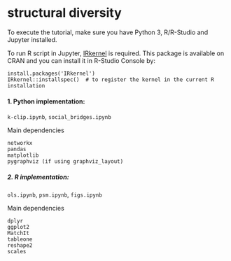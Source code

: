# structural diversity

To execute the tutorial, make sure you have Python 3, R/R-Studio and Jupyter installed.

To run R script in Jupyter, [IRkernel](https://github.com/IRkernel/IRkernel) is required. This package is available on CRAN and you can install it in R-Studio Console by:
```
install.packages('IRkernel')
IRkernel::installspec()  # to register the kernel in the current R installation
```

#### 1. Python implementation:
`k-clip.ipynb`,
`social_bridges.ipynb`

Main dependencies
```
networkx
pandas
matplotlib
pygraphviz (if using graphviz_layout)
```

##### 2. R implementation:
`ols.ipynb`,
`psm.ipynb`,
`figs.ipynb`

Main dependencies
```
dplyr
ggplot2
MatchIt
tableone
reshape2
scales
```
